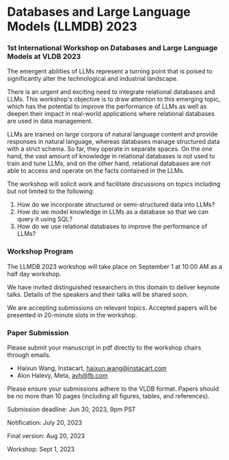 # Databases and Large Language Models (LLMDB) 2023

### 1st International Workshop on Databases and Large Language Models at VLDB 2023

The emergent abilities of LLMs represent a turning point that is poised to significantly alter the technological and industrial landscape.

There is an urgent and exciting need to integrate relational databases and LLMs. This workshop's objective is to draw attention to this emerging topic, which has the potential to improve the performance of LLMs as well as deepen their impact in real-world applications where relational databases are used in data management.


LLMs are trained on large corpora of natural language content and provide responses in natural language, whereas databases manage structured data with a strict schema. So far, they operate in separate spaces. On the one hand, the vast amount of knowledge in relational databases is not used to train and tune LLMs, and on the other hand, relational databases are not able to access and operate on the facts contained in the LLMs.

The workshop will solicit work and facilitate discussions on topics including but not limited to the following:

1. How do we incorporate structured or semi-structured data into LLMs?
2. How do we model knowledge in LLMs as a database so that we can query it using SQL?
3. How do we use relational databases to improve the performance of LLMs?

### Workshop Program

The LLMDB 2023 workshop will take place on September 1 at 10:00 AM as a half day workshop.

We have invited distinguished researchers in this domain to deliver keynote talks. Details of the speakers and their talks will be shared soon.

We are accepting submissions on relevant topics. Accepted papers will be presented in 20-minute slots in the workshop.

### Paper Submission

Please submit your manuscript in pdf directly to the workshop chairs through emails. 

* Haixun Wang, Instacart, haixun.wang@instacart.com
* Alon Halevy, Meta, ayh@fb.com

Please ensure your submissions adhere to the VLDB format. Papers should be no more than 10 pages (including all figures, tables, and references).

Submission deadline: Jun 30, 2023, 9pm PST

Notification: July 20, 2023

Final version: Aug 20, 2023

Workshop: Sept 1, 2023
